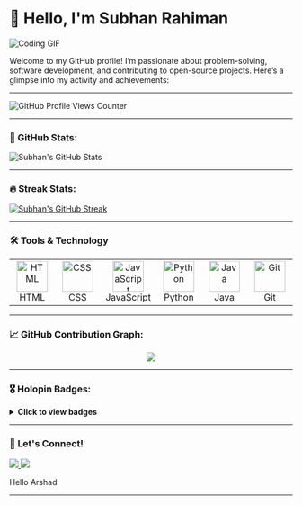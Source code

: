 # 👋 Hello, I'm Subhan Rahiman

![Coding GIF](https://i.redd.it/n8agw6z2smyb1.gif)

Welcome to my GitHub profile! I’m passionate about problem-solving, software development, and contributing to open-source projects. Here’s a glimpse into my activity and achievements:

---

![GitHub Profile Views Counter](https://komarev.com/ghpvc/?username=subhanrahiman7&label=Profile%20views&color=0e75b6&style=flat)

---

### 🚀 GitHub Stats:
![Subhan's GitHub Stats](https://github-readme-stats.vercel.app/api?username=subhanrahiman7&show_icons=true&include_all_commits=true&count_private=true&theme=radical)

---

### 🔥 Streak Stats:
[![Subhan's GitHub Streak](https://streak-stats.demolab.com?user=subhanrahiman7&theme=radical)](https://git.io/streak-stats)

---

### 🛠️ Tools & Technology

<table align="center">
  <tr>
    <td align="center" width="90">
      <img src="https://skillicons.dev/icons?i=html" alt="HTML" width="55" height="55" />
      <br>HTML
    </td>
    <td align="center" width="90">
      <img src="https://skillicons.dev/icons?i=css" alt="CSS" width="55" height="55" />
      <br>CSS
    </td>
    <td align="center" width="90">
      <img src="https://skillicons.dev/icons?i=javascript" alt="JavaScript" width="55" height="55" />
      <br>JavaScript
    </td>
    <td align="center" width="90">
      <img src="https://skillicons.dev/icons?i=python" alt="Python" width="55" height="55" />
      <br>Python
    </td>
    <td align="center" width="90">
      <img src="https://skillicons.dev/icons?i=java" alt="Java" width="55" height="55" />
      <br>Java
    </td>
    <td align="center" width="90">
      <img src="https://skillicons.dev/icons?i=git" alt="Git" width="55" height="55" />
      <br>Git
    </td>
  </tr>
</table>

---

### 📈 GitHub Contribution Graph:
<div align="center">
  <img src="https://github-readme-activity-graph.vercel.app/graph?username=subhanrahiman7&theme=synthwave-84&hide_border=true" />
</div>

---

### 🎖️ Holopin Badges:
<details>
  <summary><b>Click to view badges</b></summary><br>
  <a href="https://holopin.io/@alienx5499">
    <img src="https://holopin.me/subhanrahiman7" alt="Holopin Badges" />
  </a>
</details>

---

### 🌟 Let's Connect!
<div>
  <a href="https://github.com/subhanrahiman7" target="_blank">
    <img src="https://img.shields.io/badge/-GitHub-%23181717?style=for-the-badge&logo=github&logoColor=white" target="_blank">
  </a>
  <a href="https://www.linkedin.com/in/subhan-rahiman-b307b92b1" target="_blank">
    <img src="https://img.shields.io/badge/-LinkedIn-%230077B5?style=for-the-badge&logo=linkedin&logoColor=white" target="_blank">
  </a>
</div>

Hello Arshad



---
